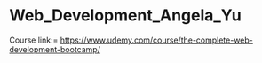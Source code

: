 # Web_Development_Angela_Yu
Course link:= https://www.udemy.com/course/the-complete-web-development-bootcamp/
